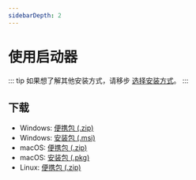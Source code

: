 ```yaml
---
sidebarDepth: 2
---
```


# 使用启动器

::: tip
如果想了解其他安装方式，请移步 [选择安装方式](./index.md)。
:::

## 下载

- Windows: [便携包 (.zip)](http://ghproxy.com/https://github.com/koishijs/koishi-desktop/releases/download/v0.7.0/koishi-desktop-win-x64-v0.7.0.zip)
- Windows: [安装包 (.msi)](http://ghproxy.com/https://github.com/koishijs/koishi-desktop/releases/download/v0.7.0/koishi-desktop-win-x64-v0.7.0.msi)
- macOS: [便携包 (.zip)](http://ghproxy.com/https://github.com/koishijs/koishi-desktop/releases/download/v0.7.0/koishi-desktop-osx-x64-v0.7.0.zip)
- macOS: [安装包 (.pkg)](http://ghproxy.com/https://github.com/koishijs/koishi-desktop/releases/download/v0.7.0/koishi-desktop-osx-x64-v0.7.0.pkg)
- Linux: [便携包 (.zip)](http://ghproxy.com/https://github.com/koishijs/koishi-desktop/releases/download/v0.7.0/koishi-desktop-linux-x64-v0.7.0.zip)
